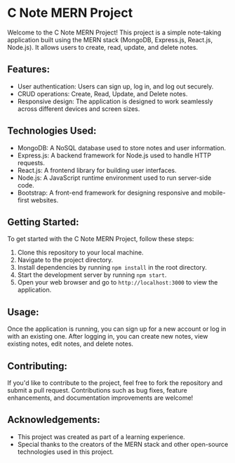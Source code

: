 # C Note MERN Project

Welcome to the C Note MERN Project! This project is a simple note-taking application built using the MERN stack (MongoDB, Express.js, React.js, Node.js). It allows users to create, read, update, and delete notes.

## Features:

- User authentication: Users can sign up, log in, and log out securely.
- CRUD operations: Create, Read, Update, and Delete notes.
- Responsive design: The application is designed to work seamlessly across different devices and screen sizes.

## Technologies Used:

- MongoDB: A NoSQL database used to store notes and user information.
- Express.js: A backend framework for Node.js used to handle HTTP requests.
- React.js: A frontend library for building user interfaces.
- Node.js: A JavaScript runtime environment used to run server-side code.
- Bootstrap: A front-end framework for designing responsive and mobile-first websites.

## Getting Started:

To get started with the C Note MERN Project, follow these steps:

1. Clone this repository to your local machine.
2. Navigate to the project directory.
3. Install dependencies by running `npm install` in the root directory.
4. Start the development server by running `npm start`.
5. Open your web browser and go to `http://localhost:3000` to view the application.

## Usage:

Once the application is running, you can sign up for a new account or log in with an existing one. After logging in, you can create new notes, view existing notes, edit notes, and delete notes.

## Contributing:

If you'd like to contribute to the project, feel free to fork the repository and submit a pull request. Contributions such as bug fixes, feature enhancements, and documentation improvements are welcome!


## Acknowledgements:

- This project was created as part of a learning experience.
- Special thanks to the creators of the MERN stack and other open-source technologies used in this project.
